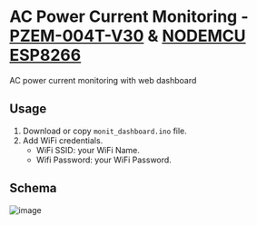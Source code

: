 # AC Power Current Monitoring - [PZEM-004T-V30](https://github.com/mandulaj/PZEM-004T-v30) & [NODEMCU ESP8266](https://github.com/nodemcu/nodemcu-firmware)
 
AC power current monitoring with web dashboard

## Usage
1. Download or copy `monit_dashboard.ino` file.
2. Add WiFi credentials.
   - WiFi SSID: your WiFi Name.
   - Wifi Password: your WiFi Password.

## Schema
![image](https://github.com/zuna107/AC-power-current-monitoring/blob/ed61bd734671982dd76bab30abe929b5737fc22c/circuit_image.png)
